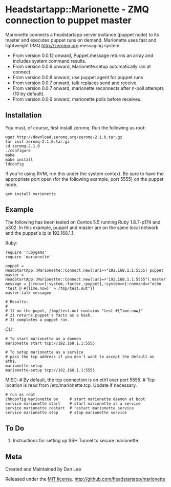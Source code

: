Headstartapp::Marionette - ZMQ connection to puppet master
============================================================

Marionette connects a headstartapp server instance (puppet node) to its 
master and executes puppet runs on demand. Marionette uses fast and lightweight 
0MQ <http://zeromq.org> messaging system.

* From version 0.0.12 onward, Puppet.message returns an array and includes system command results.
* From version 0.0.9 onward, Marionette.setup automatically ran at connect.
* From version 0.0.8 onward, use puppet agent for puppet runs
* From version 0.0.7 onward, talk replaces send and receive.
* From version 0.0.7 onward, marionette reconnects after n-poll attempts (10 by default).
* From version 0.0.6 onward, marionette polls before receives.


Installation
------------

You must, of course, first install zeromq.  Run the following as root: 

    wget http://download.zeromq.org/zeromq-2.1.0.tar.gz
    tar zxvf zeromq-2.1.0.tar.gz
    cd zeromq-2.1.0
    ./configure
    make
    make install
    ldconfig


If you're using RVM, run this under the system context.
Be sure to have the appropriate port open (for the following example, port 5555) 
on the puppet node.
    
    gem install marionette



Example
-------

The following has been tested on Centos 5.5 running Ruby 1.8.7-p174 and p302.
In this example, puppet and master are on the same local network and the puppet's ip is 192.168.1.1.



Ruby:

    require 'rubygems'
    require 'marionette'

    puppet = HeadStartApp::Marionette::Connect.new(:uri=>"192.168.1.1:5555) puppet
    master = HeadStartApp::Marionette::Connect.new(:uri=>"192.168.1.1:5555").master
    message = {:run=>[:system,:facter,:puppet],:system=>{:command=>"echo 'test @ #{Time.now}' > /tmp/test.out"}}
    master.talk messagee

    # Results:
    # 
    # 1) on the pupet, /tmp/test.out contains "test #{Time.now}"
    # 2) returns puppet's facts as a hash.
    # 3) completes a puppet run. 



CLI:

    # To start marionette as a daemon
    marionette start tcp://192.168.1.1:5555

    # To setup marionette as a service
    # pass the tcp address if you don't want to accept the default on eth1.
    marionette-setup
    marionette-setup tcp://192.168.1.1:5555



MISC:
    # By default, the tcp connection is on eth1 over port 5555.
    # Tcp location is read from /etc/marionette.tcp.  Update if necessary.

    # run as root
    chkconfig marionette on     # start marionette daemon at boot
    service marionette start    # start marionette as a service
    service marionette restart  # restart marionette service
    service marionette stop     # stop marionette service
    


To Do
----

1) Instructions for setting up SSH Tunnel to secure marionette.



Meta
----

Created and Maintained by Dan Lee

Released under the [MIT license](http://www.opensource.org/licenses/mit-license.php).
<http://github.com/headstartapp/marionette>
